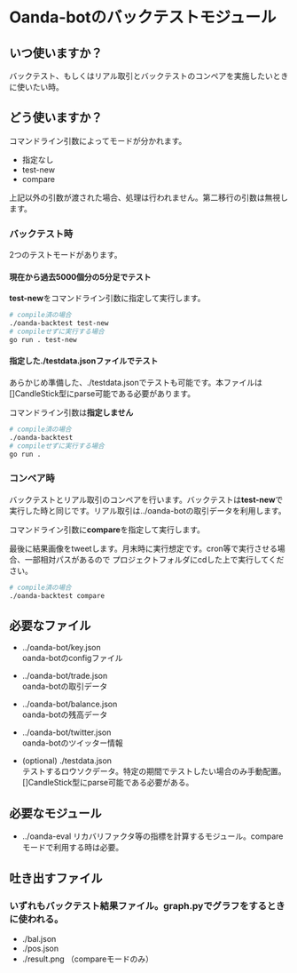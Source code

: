 # Oanda-botのバックテストモジュール

## いつ使いますか？

バックテスト、もしくはリアル取引とバックテストのコンペアを実施したいときに使いたい時。

## どう使いますか？

コマンドライン引数によってモードが分かれます。

- 指定なし
- test-new
- compare

上記以外の引数が渡された場合、処理は行われません。第二移行の引数は無視します。

### バックテスト時

2つのテストモードがあります。

#### 現在から過去5000個分の5分足でテスト

**test-new**をコマンドライン引数に指定して実行します。

```bash
# compile済の場合
./oanda-backtest test-new
# compileせずに実行する場合
go run . test-new
```

#### 指定した./testdata.jsonファイルでテスト

あらかじめ準備した、./testdata.jsonでテストも可能です。本ファイルは[]CandleStick型にparse可能である必要があります。

コマンドライン引数は**指定しません**

```bash
# compile済の場合
./oanda-backtest
# compileせずに実行する場合
go run .
```

### コンペア時

バックテストとリアル取引のコンペアを行います。バックテストは**test-new**で
実行した時と同じです。リアル取引は../oanda-botの取引データを利用します。

コマンドライン引数に**compare**を指定して実行します。

最後に結果画像をtweetします。月末時に実行想定です。cron等で実行させる場合、一部相対パスがあるので
プロジェクトフォルダにcdした上で実行してください。

```bash
# compile済の場合
./oanda-backtest compare
```

## 必要なファイル

- ../oanda-bot/key.json  
oanda-botのconfigファイル

- ../oanda-bot/trade.json  
oanda-botの取引データ

- ../oanda-bot/balance.json  
oanda-botの残高データ

- ../oanda-bot/twitter.json  
oanda-botのツイッター情報

- (optional) ./testdata.json  
テストするロウソクデータ。特定の期間でテストしたい場合のみ手動配置。
[]CandleStick型にparse可能である必要がある。

## 必要なモジュール

- ../oanda-eval
リカバリファクタ等の指標を計算するモジュール。compareモードで利用する時は必要。

## 吐き出すファイル

### いずれもバックテスト結果ファイル。graph.pyでグラフをするときに使われる。
- ./bal.json
- ./pos.json
- ./result.png （compareモードのみ）